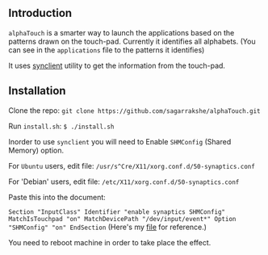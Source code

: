 ## Introduction

`alphaTouch` is a smarter way to launch the applications based on the patterns drawn on the touch-pad. Currently it identifies all alphabets. (You can see in the `applications` file to the patterns it identifies)


It uses [synclient](https://wiki.archlinux.org/index.php/Touchpad_Synaptics#Synclient) utility to get the information from the touch-pad.

## Installation

Clone the repo:
`git clone https://github.com/sagarrakshe/alphaTouch.git`

Run `install.sh`:
`$ ./install.sh`

Inorder to use `synclient` you will need to Enable `SHMConfig` (Shared Memory) option. 

For `Ubuntu` users, edit file:
`/usr/s^Cre/X11/xorg.conf.d/50-synaptics.conf`

For 'Debian' users, edit file:
`/etc/X11/xorg.conf.d/50-synaptics.conf`

Paste this into the document:

`
Section "InputClass"
        Identifier "enable synaptics SHMConfig"
        MatchIsTouchpad "on"
        MatchDevicePath "/dev/input/event*"
        Option "SHMConfig" "on"
EndSection
`
(Here's my  [file](http://paste.ubuntu.com/5747634/) for reference.)

You need to reboot machine in order to take place the effect. 